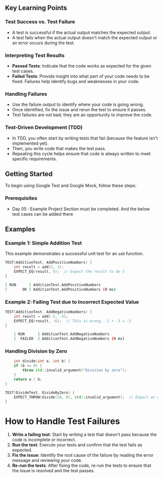 ## Key Learning Points

### Test Success vs. Test Failure
- A test is successful if the actual output matches the expected output.
- A test fails when the actual output doesn't match the expected output or an error occurs during the test.

### Interpreting Test Results
- **Passed Tests**: Indicate that the code works as expected for the given test cases.
- **Failed Tests**: Provide insight into what part of your code needs to be fixed. Failures help identify bugs and weaknesses in your code.

### Handling Failures
- Use the failure output to identify where your code is going wrong.
- Once identified, fix the issue and rerun the test to ensure it passes.
- Test failures are not bad; they are an opportunity to improve the code.

### Test-Driven Development (TDD)
- In TDD, you often start by writing tests that fail (because the feature isn't implemented yet).
- Then, you write code that makes the test pass.
- Repeating this cycle helps ensure that code is always written to meet specific requirements.

## Getting Started

To begin using Google Test and Google Mock, follow these steps:

### Prerequisites

- Day 05 : Example Project Section must be completed. And the below test cases can be added there

## Examples

### Example 1: Simple Addition Test

This example demonstrates a successful unit test for an `add` function.

```cpp
TEST(AdditionTest, AddPositiveNumbers) {
    int result = add(2, 3);
    EXPECT_EQ(result, 5);  // Expect the result to be 5
}
```

```bash
[ RUN      ] AdditionTest.AddPositiveNumbers
[       OK ] AdditionTest.AddPositiveNumbers (0 ms)
```

### Example 2: Failing Test due to Incorrect Expected Value

```cpp
TEST(AdditionTest, AddNegativeNumbers) {
    int result = add(-2, -3);
    EXPECT_EQ(result, -6);  // This is wrong, -2 + -3 = -5
}
```
```bash
    [ RUN      ] AdditionTest.AddNegativeNumbers
    [  FAILED  ] AdditionTest.AddNegativeNumbers (0 ms)
```

### Handling Division by Zero

```cpp
    int divide(int a, int b) {
    if (b == 0) {
        throw std::invalid_argument("Division by zero");
    }
    return a / b;
}

TEST(DivideTest, DivideByZero) {
    EXPECT_THROW(divide(10, 0), std::invalid_argument);  // Expect an exception when dividing by zero
}
```

# How to Handle Test Failures

1. **Write a failing test**: Start by writing a test that doesn't pass because the code is incomplete or incorrect.
2. **Run the test**: Execute your tests and confirm that the test fails as expected.
3. **Fix the issue**: Identify the root cause of the failure by reading the error message and reviewing your code.
4. **Re-run the tests**: After fixing the code, re-run the tests to ensure that the issue is resolved and the test passes.
